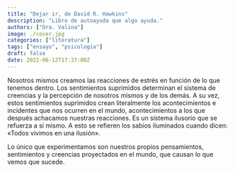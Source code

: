 ```yaml
---
title: "Dejar ir, de David R. Hawkins"
description: "Libro de autoayuda que algo ayuda."
authors: ["Dra. Valina"]
image: ./cover.jpg
categories: ["literatura"]
tags: ["ensayo", "psicología"]
draft: false
date: 2022-06-12T17:37:00Z
---
```


Nosotros mismos creamos las reacciones de estrés en función de lo que tenemos dentro. Los sentimientos suprimidos determinan el sistema de creencias y la percepción de nosotros mismos y de los demás. A su vez, estos sentimientos suprimidos crean literalmente los acontecimientos e incidentes que nos ocurren en el mundo, acontecimientos a los que después achacamos nuestras reacciones. Es un sistema ilusorio que se refuerza a sí mismo. A esto se refieren los sabios iluminados cuando dicen: «Todos vivimos en una ilusión».

Lo único que experimentamos son nuestros propios pensamientos, sentimientos y creencias proyectados en el mundo, que causan lo que vemos que sucede.
